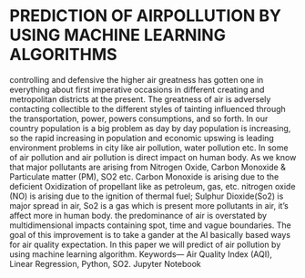 # PREDICTION OF AIRPOLLUTION BY USING MACHINE LEARNING ALGORITHMS
controlling and defensive the higher air greatness has gotten one in everything about first imperative occasions in different creating and metropolitan districts at the present. The greatness of air is adversely contacting collectible to the different styles of tainting influenced through the transportation, power, powers consumptions, and so forth. In our country population is a big problem as day by day population is increasing, so the rapid increasing in population and economic upswing is leading environment problems in city like air pollution, water pollution etc. In some of air pollution and air pollution is direct impact on human body. As we know that major pollutants are arising from Nitrogen Oxide, Carbon Monoxide & Particulate matter (PM), SO2 etc. Carbon Monoxide is arising due to the deficient Oxidization of propellant like as petroleum, gas, etc. nitrogen oxide (NO) is arising due to the ignition of thermal fuel; Sulphur Dioxide(So2) is major spread in air, So2 is a gas which is present more pollutants in air, it’s affect more in human body. the predominance of air is overstated by multidimensional impacts containing spot, time and vague boundaries. The goal of this improvement is to take a gander at the AI basically based ways for air quality expectation. In this paper we will predict of air pollution by using machine learning algorithm. 
Keywords— Air Quality Index (AQI), Linear Regression, Python, SO2. Jupyter Notebook
